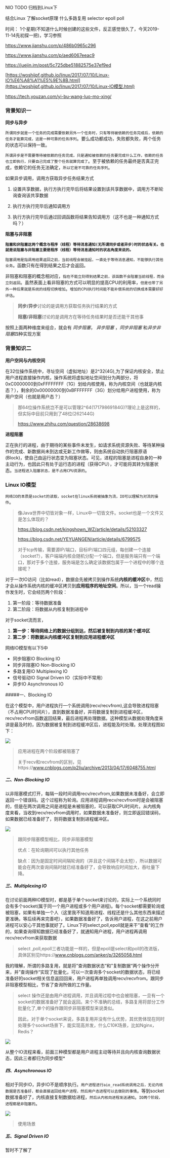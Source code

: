 NIO  TODO 归档到Linux下

结合Linux 了解socket原理 什么多路复用 selector epoll poll 





时间： 1个星期(不知道什么时候创建的这些文件，反正感觉很久了，今天2019-11-14先初探一把)，学习参照

https://www.jianshu.com/p/486b0965c296

https://www.jianshu.com/p/aed6067eeac9

https://juejin.im/post/5c725dbe51882575e37ef9ed

[https://woshijpf.github.io/linux/2017/07/10/Linux-IO%E6%A8%A1%E5%9E%8B.html](https://woshijpf.github.io/linux/2017/07/10/Linux-IO模型.html)

https://tech.youzan.com/yi-bu-wang-luo-mo-xing/



### 背景知识一

**同步与异步**

`所谓同步就是一个任务的完成需要依赖另外一个任务时，只有等待被依赖的任务完成后，依赖的任务才能算完成，这是一种可靠的任务序列`。要么成功都成功，失败都失败，两个任务的状态可以保持一致。

`所谓异步是不需要等待被依赖的任务完成，只是通知被依赖的任务要完成什么工作，依赖的任务也立即执行，只要自己完成了整个任务就算完成了`。至于被依赖的任务最终是否真正完成，依赖它的任务无法确定，`所以它是不可靠的任务序列`。

如果异步调用，调用方获取异步任务结果方式

1. 设置共享数据，执行方执行完毕后将结果设置到该共享数据中，调用方不断轮询查询该共享数据

2. 执行方执行完毕后通知调用方

3. 执行方执行完毕后通过回调函数将结果告知调用方（这不也是一种通知方式吗？）

   

**阻塞与非阻塞**

**`阻塞和非阻塞这两个概念与程序（线程）等待消息通知(无所谓同步或者异步)时的状态有关。也就是说阻塞与非阻塞主要是程序（线程）等待消息通知时的状态角度来说的。`**



`阻塞调用是指调用结果返回之前，当前线程会被挂起，一直处于等待消息通知，不能够执行其他业务`。函数只有在得到结果之后才会返回。

非阻塞和阻塞的概念相对应，`指在不能立刻得到结果之前，该函数不会阻塞当前线程，而会立刻返回`。虽然表面上看非阻塞的方式可以明显的提高CPU的利用率，`但是也带了另外一种后果就是系统的线程切换增加`。`增加的CPU执行时间能不能补偿系统的切换成本需要好好评估`。



> **同步/异步**讨论的是调用方获取任务执行结果的方式
>
> **阻塞/非阻塞**讨论的是调用方在等待任务结果时是否还能干其他事



按照上面两种维度来组合，就会有 *同步阻塞*， *异步阻塞*  ，*同步非阻塞* 和*异步非阻塞*四种实现方案





### 背景知识二

**用户空间与内核空间**

在32位操作系统中，寻址空间（虚拟地址）是2^32(4G),为了保证内核安全，禁止用户进程直接操作内核，操作系统将虚拟地址空间划分为两部分，将0xC0000000到0xFFFFFFFF（1G）划给内核使用，称为内核空间（也就是内核态？），剩余的0x00000000到0xBFFFFFFF（3G）划分给用户进程使用，称为用户空间（也就是用户态？）

> 那64位操作系统岂不是可以管理2^64(17179869184G)?理论上是这样的，但实际中目前只用到了48位(262144G)
>
> https://www.zhihu.com/question/28638698



**进程阻塞**

正在执行的进程，由于期待的某些事件未发生，如请求系统资源失败、等待某种操作的完成、新数据尚未到达或无新工作做等，则由系统自动执行阻塞原语(Block)，使自己由运行状态变为阻塞状态。可见，进程的阻塞是进程自身的一种主动行为，也因此只有处于运行态的进程（获得CPU），才可能将其转为阻塞状态。`当进程进入阻塞状态，是不占用CPU资源的`。

### Linux IO模型

`网络IO的本质是socket的读取，socket在linux系统被抽象为流，IO可以理解为对流的操作`。

> 像Java世界中切皆对象一样，Linux中一切皆文件。socket也是一个文件又是怎么体现的？
>
> https://blog.csdn.net/kingshown_WZ/article/details/52103327
>
> https://blog.csdn.net/YEYUANGEN/article/details/6799575
>
> 对于tcp传输，需要源IP/端口，目标IP/端口四元组，每创建一个连接（socket?），客户端端内核会随机分配一个端口，但是服务端只有一个端口，那对于多个连接，服务端是怎么确定该数据包属于一个进程中的哪个连接呢？

对于一次IO访问（比如read），数据会先被拷贝到操作系统**内核的缓冲区**中，然后才会从操作系统内核的缓冲区拷贝到**应用程序的地址空间**。所以，当一个read操作发生时，它会经历两个阶段：

1. 第一阶段：等待数据准备
2. 第二阶段：将数据从内核复制到进程中

对于socket流而言，

1. **第一步：等待网络上的数据分组到达，然后被复制到内核的某个缓冲区**
2. **第二步：将数据从内核缓冲区复制到应用进程缓冲区**

网络IO模型有以下5中

* 同步阻塞IO Blocking IO
* 同步非阻塞IO Non-Blocking IO
* 多路复用IO Multiplexing IO
* 信号驱动IO Signal Driven IO（实际中不常用）
* 异步IO Asynchronous IO 



#####一、Blocking IO

在这个模型中，用户进程执行一个系统调用(recv/recvfrom),这会导致进程阻塞（不占用CPU时间片），直到数据准备好，并将数据复制到进程缓冲区，recv/recvfrom函数返回结果，最后进程再处理数据。这种模型从数据处理角度来讲是最及时的，因为数据被复制到进程缓冲区后，进程能及时处理。处理流程图如下：

![](https://static.oschina.net/uploads/img/201604/20150405_VKYH.png)

> 应用进程在两个阶段都被阻塞了
>
> 关于recv和recvfrom的区别，见https://www.cnblogs.com/p2liu/archive/2013/04/17/6048755.html

##### 二、Non-Blocking IO

以非阻塞模式打开，每隔一段时间调用recv/recvfrom,如果数据未准备好，会立即返回一个错误码。这个过程称为轮询。应用进程调用recv/recvfrom时是会被阻塞的，但是在两次调用之间是进程是未被阻塞的，可以获取CPU时间片。从内核角度来看，当收到recv/recvfrom调用时，如果数据未准备好，则立即返回错误码，如果数据已经准备好了，则将数据复制到进程缓冲区。

![](https://static.oschina.net/uploads/img/201604/20152818_DXcj.png)

> 跟同步阻塞模型相比，同步非阻塞模型
>
> 优点：在轮询期间可以执行其他任务
>
> 缺点：因为是固定时间间隔轮询的（并且这个间隔不会太短），所以数据可能会在两次查询间隔时就已经准备好了，会导致响应时间加大，吞吐量下降。

##### 三、Multiplexing IO

在讨论前面两种IO模型时，都是基于单个socket来讨论的，实际上一个系统同时会有多个socket(属于同一个用户进程或多个用户进程)。每个socket都需要轮询或被阻塞，如果有单独一个人（这里我不知道用进程、线程还是什么其他东西来描述更准确，等后续再来完善吧），如果数据准备好了，告诉用户进程，在这之前用户进程可以安心干其他事就好了。Linux下的select,poll,epoll就是来干”查看“的工作的，如果查询得知数据已经准备好了，就通知用户进程，用户进程再调用recv/recvfrom来获取数据

> select ,poll,epoll三者功能是一样的，但是epoll是select和poll的改进版，具体区别见https://www.cnblogs.com/anker/p/3265058.html

我的理解，所谓的多路复用，就是将”查询数据状态“和”复制数据“两个操作分开来，并”查询操作“实现了批量化，可以一次查询多个socket的数据状态，将已经准备好的socket相关信息返回回来，用户进程再单独调用recv/recvfrom。跟同步非阻塞模型相比，节省了查询所做的工作量。

> select 操作还是由用户进程调用，并且调用过程中也会被阻塞，一旦有一个socket的数据准备好了就会返回。来个不准确的总结，多路复用将部分工作批量化了,单个的操作跟同步非阻塞模型来说类似。
>
> 因此，对于单个socket来说，多路复用并没有什么优势，其优势体现在同时处理多个socket场景下，能实现高并发，什么C10K场景，比如Nginx，Redis？

![](https://static.oschina.net/uploads/img/201604/20164149_LD8E.png)



从整个IO流程来看，前面三种模型都是用户进程主动等待并且向内核查询数据状态，因此三者都归为同步模型*



##### 四、Asynchronous IO

相对于同步IO，异步IO不是顺序执行。`用户进程进行aio_read系统调用之后，无论内核数据是否准备好，都会直接返回给用户进程，然后用户态进程可以去做别的事情`。等到socket数据准备好了，内核直接复制数据给进程，`然后从内核向进程发送通知`。`IO两个阶段，进程都是非阻塞的`。



![](https://static.oschina.net/uploads/img/201604/20175459_gtgw.png)

> 使用场景

##### 五、Signal Driven IO

暂时不了解了